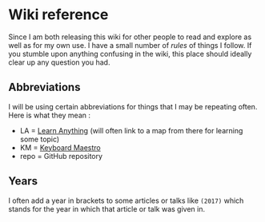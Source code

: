 # Wiki reference
Since I am both releasing this wiki for other people to read and explore as well as for my own use. I have a small number of _rules_ of things I follow. If you stumble upon anything confusing in the wiki, this place should ideally clear up any question you had.

## Abbreviations
I will be using certain abbreviations for things that I may be repeating often. Here is what they mean : 
- LA = [Learn Anything](https://learn-anything.xyz) (will often link to a map from there for learning some topic)
- KM = [Keyboard Maestro](../macOS/apps/km/km.md)
- repo = GitHub repository

## Years
I often add a year in brackets to some articles or talks like `(2017)` which stands for the year in which that article or talk was given in.
